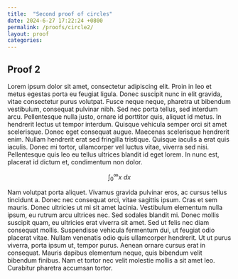```yaml
---
title:  "Second proof of circles"
date: 2024-6-27 17:22:24 +0800
permalink: /proofs/circle2/
layout: proof
categories: 
---
```



## Proof 2
Lorem ipsum dolor sit amet, consectetur adipiscing elit. Proin in leo et metus egestas porta eu feugiat ligula. Donec suscipit nunc in elit gravida, vitae consectetur purus volutpat. Fusce neque neque, pharetra ut bibendum vestibulum, consequat pulvinar nibh. Sed nec porta tellus, sed interdum arcu. Pellentesque nulla justo, ornare id porttitor quis, aliquet id metus. In hendrerit lectus ut tempor interdum. Quisque vehicula semper orci sit amet scelerisque. Donec eget consequat augue. Maecenas scelerisque hendrerit enim. Nullam hendrerit erat sed fringilla tristique. Quisque iaculis a erat quis iaculis. Donec mi tortor, ullamcorper vel luctus vitae, viverra sed nisi. Pellentesque quis leo eu tellus ultrices blandit id eget lorem. In nunc est, placerat id dictum et, condimentum non dolor.

$$
 \int_0^\infty x \ dx
$$

Nam volutpat porta aliquet. Vivamus gravida pulvinar eros, ac cursus tellus tincidunt a. Donec nec consequat orci, vitae sagittis ipsum. Cras et sem mauris. Donec ultricies ut mi sit amet lacinia. Vestibulum elementum nulla ipsum, eu rutrum arcu ultrices nec. Sed sodales blandit mi. Donec mollis suscipit quam, eu ultricies erat viverra sit amet. Sed ut felis nec diam consequat mollis. Suspendisse vehicula fermentum dui, ut feugiat odio placerat vitae. Nullam venenatis odio quis ullamcorper hendrerit. Ut ut purus viverra, porta ipsum ut, tempor purus. Aenean ornare cursus erat in consequat. Mauris dapibus elementum neque, quis bibendum velit bibendum finibus. Nam et tortor nec velit molestie mollis a sit amet leo. Curabitur pharetra accumsan tortor.